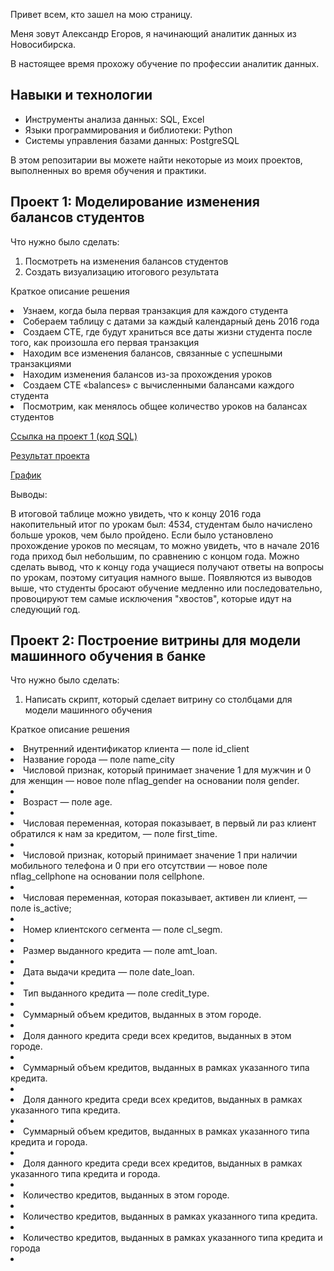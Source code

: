 Привет всем, кто зашел на мою страницу.
<p> Меня зовут Александр Егоров, я начинающий аналитик данных из Новосибирска.<p>
В настоящее время прохожу обучение по профессии аналитик данных.

## Навыки и технологии
- Инструменты анализа данных: SQL, Excel
- Языки программирования и библиотеки: Python
- Системы управления базами данных: PostgreSQL

В этом репозитарии вы можете найти некоторые из моих проектов, выполненных во время обучения и практики.
## Проект 1: Моделирование изменения балансов студентов
<p>Что нужно было сделать:<p>
<ol>
  <li>Посмотреть на изменения балансов студентов </li>
  <li>Создать визуализацию итогового результата </li>
</ol>
<p>Краткое описание решения <p>
  <li>Узнаем, когда была первая транзакция для каждого студента</li>
  <li>Собераем таблицу с датами за каждый календарный день 2016 года</li>
  <li>Создаем CTE, где будут храниться все даты жизни студента после того, как произошла его первая транзакция</li>
  <li>Находим все изменения балансов, связанные с успешными транзакциями</li>
  <li>Находим изменения балансов из-за прохождения уроков</li>
  <li>Создаем CTE «balances» с вычисленными балансами каждого студента</li>
  <li>Посмотрим, как менялось общее количество уроков на балансах студентов</li>
<p>
<p>  <a href="https://github.com/Alexx-andr/My-porfolio/blob/main/%D0%9A%D0%BE%D0%B4%20SQL%20%D0%B4%D0%BB%D1%8F%20%D0%BF%D1%80%D0%BE%D0%B5%D0%BA%D1%82%201.txt">Ссылка на проект 1 (код SQL)</a> <p>
<p>
<p>  <a href="https://github.com/Alexx-andr/My-porfolio/blob/main/%D0%BF%D1%80%D0%BE%D0%B5%D0%BA%D1%82%201%20(1).xlsx">Результат проекта</a> <p>
<p>
<p>  <a href="https://github.com/Alexx-andr/My-porfolio/blob/main/%D0%BF%D1%80%D0%BE%D0%B5%D0%BA%D1%82%201.png">График</a> <p>

Выводы:

В итоговой таблице можно увидеть, что к концу 2016 года накопительный итог по урокам был: 4534, студентам было начислено больше уроков, чем было пройдено. Если было установлено прохождение уроков по месяцам, то можно увидеть, что в начале 2016 года приход был небольшим, по сравнению с концом года. Можно сделать вывод, что к концу года учащиеся получают ответы на вопросы по урокам, поэтому ситуация намного выше. Появляются из выводов выше, что студенты бросают обучение медленно или последовательно, провоцируют тем самые исключения "хвостов", которые идут на следующий год.
## Проект 2: Построение витрины для модели машинного обучения в банке
<p>Что нужно было сделать:<p>
<ol>
  <li>Написать скрипт, который сделает витрину со столбцами для модели машинного обучения </li>
</ol>
<p>Краткое описание решения <p>
 <li>Внутренний идентификатор клиента — поле id_client</li>
 <li>Название города — поле name_city</li>
<li>Числовой признак, который принимает значение 1 для мужчин и 0 для женщин — новое поле nflag_gender на основании поля gender.<li>
<li>Возраст — поле age.<li>
<li>Числовая переменная, которая показывает, в первый ли раз клиент обратился к нам за кредитом, — поле first_time.<li>
<li>Числовой признак, который принимает значение 1 при наличии мобильного телефона и 0 при его отсутствии — новое поле nflag_cellphone на основании поля cellphone.<li>
<li>Числовая переменная, которая показывает, активен ли клиент, — поле is_active;<li>
<li>Номер клиентского сегмента — поле cl_segm.<li>
<li>Размер выданного кредита — поле amt_loan.<li>
<li>Дата выдачи кредита — поле date_loan.<li>
<li>Тип выданного кредита — поле credit_type.<li>
<li>Суммарный объем кредитов, выданных в этом городе.<li>
<li>Доля данного кредита среди всех кредитов, выданных в этом городе.<li>
<li>Суммарный объем кредитов, выданных в рамках указанного типа кредита.<li>
<li>Доля данного кредита среди всех кредитов, выданных в рамках указанного типа кредита.<li>
<li>Суммарный объем кредитов, выданных в рамках указанного типа кредита и города.<li>
<li>Доля данного кредита среди всех кредитов, выданных в рамках указанного типа кредита и города.<li>
<li>Количество кредитов, выданных в этом городе.<li>
<li>Количество кредитов, выданных в рамках указанного типа кредита.<li>
<li>Количество кредитов, выданных в рамках указанного типа кредита и города<li>

